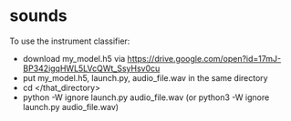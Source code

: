 # sounds

To use the instrument classifier:
- download my_model.h5 via https://drive.google.com/open?id=17mJ-BP342igqHWL5LVcQWt_SsyHsv0cu
- put my_model.h5, launch.py, audio_file.wav in the same directory
- cd </that_directory>
- python -W ignore launch.py audio_file.wav
    (or python3 -W ignore launch.py audio_file.wav)
